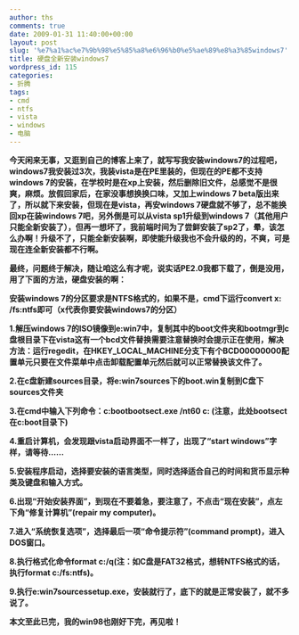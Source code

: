 ```yaml
---
author: ths
comments: true
date: 2009-01-31 11:40:00+00:00
layout: post
slug: '%e7%a1%ac%e7%9b%98%e5%85%a8%e6%96%b0%e5%ae%89%e8%a3%85windows7'
title: 硬盘全新安装windows7
wordpress_id: 115
categories:
- 折腾
tags:
- cmd
- ntfs
- vista
- windows
- 电脑
---
```



**今天闲来无事，又逛到自己的博客上来了，就写写我安装windows7的过程吧，windows7我安装过3次，我装vista是在PE里装的，但现在的PE都不支持windows
7的安装，在学校时是在xp上安装，然后删除旧文件，总感觉不是很爽，麻烦。放假回家后，在家没事想换换口味，又加上windows 7
beta版出来了，所以就下来安装，但现在是vista，再安windows 7硬盘就不够了，总不能换回xp在装windows
7吧，另外倒是可以从vista sp1升级到windows
7（其他用户只能全新安装了），但再一想坏了，我前端时间为了尝鲜安装了sp2了，晕，该怎么办啊！升级不了，只能全新安装啊，即使能升级我也不会升级的的，不爽，可是现在连全新安装都不行啊。**






**最终，问题终于解决，随让咱这么有才呢，说实话PE2.0我都下载了，倒是没用，用了下面的方法，硬盘安装的啊：**





**安装windows 7的分区要求是NTFS格式的，如果不是，cmd下运行convert x:
/fs:ntfs即可（x代表你要安装windows7的分区）**





**1.解压windows
7的ISO镜像到e:win7中，复制其中的boot文件夹和bootmgr到c盘根目录下在vista这有一个bcd文件替换需要注意替换时会提示正在使用，解决方法：运行regedit，在HKEY_LOCAL_MACHINE分支下有个BCD00000000配置单元只要在文件菜单中点击卸载配置单元然后就可以正常替换该文件了。**






**2.在c盘新建sources目录，将e:win7sources下的boot.win复制到C盘下sources文件夹**






**3.在cmd中输入下列命令：c:bootbootsect.exe /nt60 c:
(注意，此处bootsect在c:boot目录下)**






**4.重启计算机，会发现跟vista启动界面不一样了，出现了“start
windows”字样，请等待……**






**5.安装程序启动，选择要安装的语言类型，同时选择适合自己的时间和货币显示种类及键盘和输入方式。**






**6.出现“开始安装界面”，到现在不要着急，要注意了，不点击“现在安装”，点左下角“修复计算机”(repair my
computer)。**






**7.进入“系统恢复选项”，选择最后一项“命令提示符”(command
prompt)，进入DOS窗口。**





**8.执行格式化命令format
c:/q(注：如C盘是FAT32格式，想转NTFS格式的话，执行format c:/fs:ntfs)。**






**9.执行e:win7sourcessetup.exe，安装就行了，底下的就是正常安装了，就不多说了。**






**本文至此已完，我的win98也刚好下完，再见啦！**



